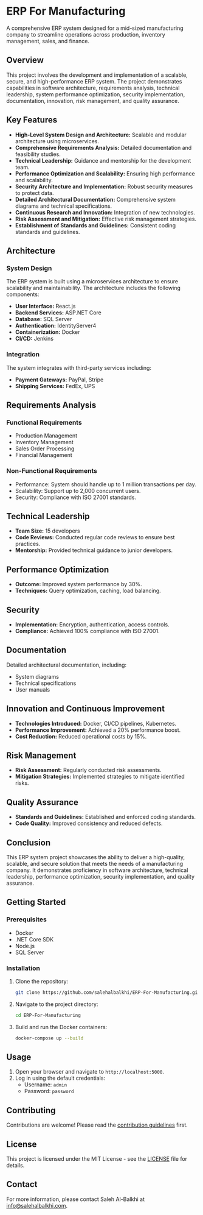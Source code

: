 
# ERP For Manufacturing

A comprehensive ERP system designed for a mid-sized manufacturing company to streamline operations across production, inventory management, sales, and finance.

## Overview

This project involves the development and implementation of a scalable, secure, and high-performance ERP system. The project demonstrates capabilities in software architecture, requirements analysis, technical leadership, system performance optimization, security implementation, documentation, innovation, risk management, and quality assurance.

## Key Features

- **High-Level System Design and Architecture:** Scalable and modular architecture using microservices.
- **Comprehensive Requirements Analysis:** Detailed documentation and feasibility studies.
- **Technical Leadership:** Guidance and mentorship for the development team.
- **Performance Optimization and Scalability:** Ensuring high performance and scalability.
- **Security Architecture and Implementation:** Robust security measures to protect data.
- **Detailed Architectural Documentation:** Comprehensive system diagrams and technical specifications.
- **Continuous Research and Innovation:** Integration of new technologies.
- **Risk Assessment and Mitigation:** Effective risk management strategies.
- **Establishment of Standards and Guidelines:** Consistent coding standards and guidelines.

## Architecture

### System Design

The ERP system is built using a microservices architecture to ensure scalability and maintainability. The architecture includes the following components:
- **User Interface:** React.js
- **Backend Services:** ASP.NET Core
- **Database:** SQL Server
- **Authentication:** IdentityServer4
- **Containerization:** Docker
- **CI/CD:** Jenkins

### Integration

The system integrates with third-party services including:
- **Payment Gateways:** PayPal, Stripe
- **Shipping Services:** FedEx, UPS

## Requirements Analysis

### Functional Requirements
- Production Management
- Inventory Management
- Sales Order Processing
- Financial Management

### Non-Functional Requirements
- Performance: System should handle up to 1 million transactions per day.
- Scalability: Support up to 2,000 concurrent users.
- Security: Compliance with ISO 27001 standards.

## Technical Leadership

- **Team Size:** 15 developers
- **Code Reviews:** Conducted regular code reviews to ensure best practices.
- **Mentorship:** Provided technical guidance to junior developers.

## Performance Optimization

- **Outcome:** Improved system performance by 30%.
- **Techniques:** Query optimization, caching, load balancing.

## Security

- **Implementation:** Encryption, authentication, access controls.
- **Compliance:** Achieved 100% compliance with ISO 27001.

## Documentation

Detailed architectural documentation, including:
- System diagrams
- Technical specifications
- User manuals

## Innovation and Continuous Improvement

- **Technologies Introduced:** Docker, CI/CD pipelines, Kubernetes.
- **Performance Improvement:** Achieved a 20% performance boost.
- **Cost Reduction:** Reduced operational costs by 15%.

## Risk Management

- **Risk Assessment:** Regularly conducted risk assessments.
- **Mitigation Strategies:** Implemented strategies to mitigate identified risks.

## Quality Assurance

- **Standards and Guidelines:** Established and enforced coding standards.
- **Code Quality:** Improved consistency and reduced defects.

## Conclusion

This ERP system project showcases the ability to deliver a high-quality, scalable, and secure solution that meets the needs of a manufacturing company. It demonstrates proficiency in software architecture, technical leadership, performance optimization, security implementation, and quality assurance.

## Getting Started

### Prerequisites

- Docker
- .NET Core SDK
- Node.js
- SQL Server

### Installation

1. Clone the repository:
   ```sh
   git clone https://github.com/salehalbalkhi/ERP-For-Manufacturing.git
   ```
2. Navigate to the project directory:
   ```sh
   cd ERP-For-Manufacturing
   ```
3. Build and run the Docker containers:
   ```sh
   docker-compose up --build
   ```

## Usage

1. Open your browser and navigate to `http://localhost:5000`.
2. Log in using the default credentials:
   - Username: `admin`
   - Password: `password`

## Contributing

Contributions are welcome! Please read the [contribution guidelines](CONTRIBUTING.md) first.

## License

This project is licensed under the MIT License - see the [LICENSE](LICENSE) file for details.

## Contact

For more information, please contact Saleh Al-Balkhi at [info@salehalbalkhi.com](mailto:info@salehalbalkhi.com).
